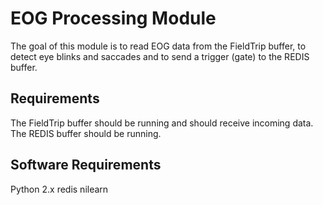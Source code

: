 # EOG Processing Module

The goal of this module is to read EOG data from the FieldTrip buffer, to detect eye blinks and saccades and to send a trigger (gate) to the REDIS buffer.

## Requirements

The FieldTrip buffer should be running and should receive incoming data.
The REDIS buffer should be running.

## Software Requirements

Python 2.x
redis
nilearn
